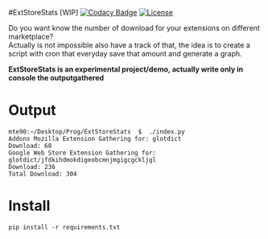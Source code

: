 #ExtStoreStats [WIP]
[![Codacy Badge](https://api.codacy.com/project/badge/Grade/e2e229674466432db73f94c543748918)](https://www.codacy.com/app/mte90net/ExtStoreStats?utm_source=github.com&utm_medium=referral&utm_content=Mte90/ExtStoreStats&utm_campaign=badger)
[![License](https://img.shields.io/badge/License-GPL%20v3-blue.svg)](http://www.gnu.org/licenses/gpl-3.0)   

Do you want know the number of download for your extensions on different marketplace?  
Actually is not impossible also have a track of that, the idea is to create a script with cron that everyday save that amount and generate a graph.

**ExtStoreStats is an experimental project/demo, actually write only in console the outputgathered**

# Output

```
mte90:~/Desktop/Prog/ExtStoreStats  $  ./index.py 
Addons Mozilla Extension Gathering for: glotdict
Download: 68
Google Web Store Extension Gathering for: glotdict/jfdkihdmokdigeobcmnjmgigcgckljgl
Download: 236
Total Download: 304
```

# Install

`pip install -r requirements.txt`